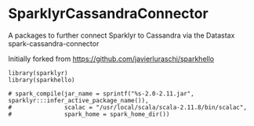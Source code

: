 # SparklyrCassandraConnector
A packages to further connect Sparklyr to Cassandra via the Datastax spark-cassandra-connector

Initially forked from https://github.com/javierluraschi/sparkhello

```
library(sparklyr)
library(sparkhello)

# spark_compile(jar_name = sprintf("%s-2.0-2.11.jar", sparklyr:::infer_active_package_name()), 
#               scalac = "/usr/local/scala/scala-2.11.8/bin/scalac", 
#               spark_home = spark_home_dir())
```
